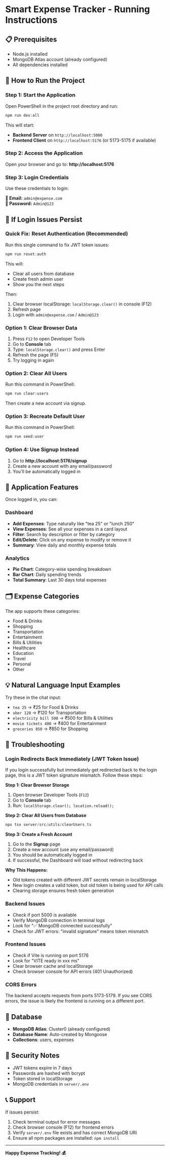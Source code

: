 # Smart Expense Tracker - Running Instructions

## 📋 Prerequisites
- Node.js installed
- MongoDB Atlas account (already configured)
- All dependencies installed

## 🚀 How to Run the Project

### Step 1: Start the Application
Open PowerShell in the project root directory and run:
```powershell
npm run dev:all
```

This will start:
- **Backend Server** on `http://localhost:5000`
- **Frontend Client** on `http://localhost:5176` (or 5173-5175 if available)

### Step 2: Access the Application
Open your browser and go to: **http://localhost:5176**

### Step 3: Login Credentials
Use these credentials to login:

**📧 Email:** `admin@expense.com`  
**🔑 Password:** `Admin@123`

## 🔧 If Login Issues Persist

### Quick Fix: Reset Authentication (Recommended)
Run this single command to fix JWT token issues:
```powershell
npm run reset:auth
```

This will:
- Clear all users from database
- Create fresh admin user
- Show you the next steps

Then:
1. Clear browser localStorage: `localStorage.clear()` in console (F12)
2. Refresh page
3. Login with `admin@expense.com` / `Admin@123`

### Option 1: Clear Browser Data
1. Press `F12` to open Developer Tools
2. Go to **Console** tab
3. Type: `localStorage.clear()` and press Enter
4. Refresh the page (F5)
5. Try logging in again

### Option 2: Clear All Users
Run this command in PowerShell:
```powershell
npm run clear:users
```
Then create a new account via signup.

### Option 3: Recreate Default User
Run this command in PowerShell:
```powershell
npm run seed:user
```

### Option 4: Use Signup Instead
1. Go to **http://localhost:5176/signup**
2. Create a new account with any email/password
3. You'll be automatically logged in

## 📱 Application Features

Once logged in, you can:

### Dashboard
- **Add Expenses**: Type naturally like "tea 25" or "lunch 250"
- **View Expenses**: See all your expenses in a card layout
- **Filter**: Search by description or filter by category
- **Edit/Delete**: Click on any expense to modify or remove it
- **Summary**: View daily and monthly expense totals

### Analytics
- **Pie Chart**: Category-wise spending breakdown
- **Bar Chart**: Daily spending trends
- **Total Summary**: Last 30 days total expenses

## 🗂️ Expense Categories
The app supports these categories:
- Food & Drinks
- Shopping
- Transportation
- Entertainment
- Bills & Utilities
- Healthcare
- Education
- Travel
- Personal
- Other

## 💡 Natural Language Input Examples
Try these in the chat input:
- `tea 25` → ₹25 for Food & Drinks
- `uber 120` → ₹120 for Transportation
- `electricity bill 500` → ₹500 for Bills & Utilities
- `movie tickets 400` → ₹400 for Entertainment
- `groceries 850` → ₹850 for Shopping

## 🐛 Troubleshooting

### Login Redirects Back Immediately (JWT Token Issue)

If you login successfully but immediately get redirected back to the login page, this is a JWT token signature mismatch. Follow these steps:

**Step 1: Clear Browser Storage**
1. Open browser Developer Tools (`F12`)
2. Go to **Console** tab
3. Run: `localStorage.clear(); location.reload();`

**Step 2: Clear All Users from Database**
```powershell
npx tsx server/src/utils/clearUsers.ts
```

**Step 3: Create a Fresh Account**
1. Go to the **Signup** page
2. Create a new account (use any email/password)
3. You should be automatically logged in
4. If successful, the Dashboard will load without redirecting back

**Why This Happens:**
- Old tokens created with different JWT secrets remain in localStorage
- New login creates a valid token, but old token is being used for API calls
- Clearing storage ensures fresh token generation

### Backend Issues
- Check if port 5000 is available
- Verify MongoDB connection in terminal logs
- Look for "✅ MongoDB connected successfully"
- Check for JWT errors: "invalid signature" means token mismatch

### Frontend Issues
- Check if Vite is running on port 5176
- Look for "VITE ready in xxx ms"
- Clear browser cache and localStorage
- Check browser console for API errors (401 Unauthorized)

### CORS Errors
The backend accepts requests from ports 5173-5179. If you see CORS errors, the issue is likely the frontend is running on a different port.

## 📝 Database
- **MongoDB Atlas**: Cluster0 (already configured)
- **Database Name**: Auto-created by Mongoose
- **Collections**: users, expenses

## 🔐 Security Notes
- JWT tokens expire in 7 days
- Passwords are hashed with bcrypt
- Token stored in localStorage
- MongoDB credentials in `server/.env`

## 📞 Support
If issues persist:
1. Check terminal output for error messages
2. Check browser console (F12) for frontend errors
3. Verify `server/.env` file exists and has correct MongoDB URI
4. Ensure all npm packages are installed: `npm install`

---

**Happy Expense Tracking! 💰**
